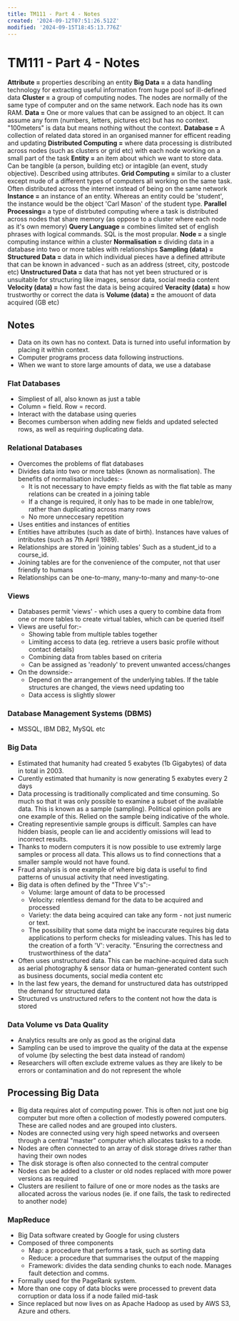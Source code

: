 ```yaml
---
title: TM111 - Part 4 - Notes
created: '2024-09-12T07:51:26.512Z'
modified: '2024-09-15T18:45:13.776Z'
---
```


# TM111 - Part 4 - Notes

**Attribute =** properties describing an entity
**Big Data =** a data handling technology for extracting useful information from huge pool sof ill-defined data
**Cluster =** a group of computing nodes. The nodes are normally of the same type of computer and on the same network. Each node has its own RAM.
**Data =** One or more values that can be assigned to an object. It can assume any form (numbers, letters, pictures etc) but has no context. "100meters" is data but means nothing without the context.
**Database =** A collection of related data stored in an organised manner for efficent reading and updating
**Distributed Computing =** where data processing is distributed across nodes (such as clusters or grid etc) with each node working on a small part of the task
**Entity =** an item about which we want to store data. Can be tangible (a person, building etc) or intagible (an event, study objective). Described using attributes.
**Grid Computing =** similar to a cluster except mude of a different types of computers all working on the same task. Often distributed across the internet instead of being on the same network
**Instance =** an instance of an entity. Whereas an entity could be 'student', the instance would be the object 'Carl Mason' of the student type.
**Parallel Processing=** a type of distrbuted computing where a task is distributed across nodes that share memory (as oppose to a cluster where each node as it's own memory)
**Query Language =** combines limited set of english phrases with logical commands. SQL is the most propular.
**Node =** a single computing instance within a cluster
**Normalisation =** dividing data in a database into two or more tables with relationships
**Sampling (data) =** 
**Structured Data =** data in which individual pieces have a defined attribute that can be known in advanced - such as an address (street, city, postcode etc)
**Unstructured Data =** data that has not yet been structured or is unsuitable for structuring like images, sensor data, social media content
**Velocity (data) =** how fast the data is being acquired
**Veracity (data) =** how trustworthy or correct the data is
**Volume (data) =** the amouont of data acquired (GB etc)



## Notes
- Data on its own has no context. Data is turned into useful information by placing it within context.
- Computer programs process data following instructions.
- When we want to store large amounts of data, we use a database

### Flat Databases
- Simpliest of all, also known as just a table
- Column = field. Row = record.
- Interact with the database using queries
- Becomes cumberson when adding new fields and updated selected rows, as well as requiring duplicating data. 

### Relational Databases
- Overcomes the problems of flat databases
- Divides data into two or more tables (known as normalisation). The benefits of normalisation includes:-
  - It is not necessary to have empty fields as with the flat table as many relations can be created in a joining table
  - If a change is required, it only has to be made in one table/row, rather than duplicating across many rows
  - No more unneccesary repetition
- Uses entities and instances of entities
- Entities have attributes (such as date of birth). Instances have values of intributes (such as 7th April 1989).
- Relationships are stored in 'joining tables' Such as a student_id to a course_id.
- Joining tables are for the convenience of the computer, not that user friendly to humans
- Relationships can be one-to-many, many-to-many and many-to-one

### Views

- Databases permit 'views' - which uses a query to combine data from one or more tables to create virtual tables, which can be queried itself
- Views are useful for:-
  - Showing table from multiple tables together
  - Limiting access to data (eg. retrieve a users basic profile without contact details)
  - Combining data from tables based on criteria
  - Can be assigned as 'readonly' to prevent unwanted access/changes
- On the downside:-
  - Depend on the arrangement of the underlying tables. If the table structures are changed, the views need updating too
  - Data access is slightly slower

### Database Management Systems (DBMS)

- MSSQL, IBM DB2, MySQL etc

### Big Data
- Estimated that humanity had created 5 exabytes (1b Gigabytes) of data in total in 2003.
- Curently estimated that humanity is now generating 5 exabytes every 2 days
- Data processing is traditionally complicated and time consuming. So much so that it was only possible to examine a subset of the available data. This is known as a sample (sampling). Political opinion polls are one example of this. Relied on the sample being indicative of the whole.
- Creating representivie sample groups is difficult. Samples can have hidden biasis, people can lie and accidently omissions will lead to incorrect results.
- Thanks to modern computers it is now possible to use extremly large samples or process all data. This allows us to find connections that a smaller sample would not have found.
- Fraud analysis is one example of where big data is useful to find patterns of unusual activity that need investigating.
- Big data is often defined by the "Three V's":-
  - Volume: large amount of data to be processed
  - Velocity: relentless demand for the data to be acquired and processed
  - Variety: the data being acquired can take any form - not just numeric or text.
  - The possibility that some data might be inaccurate requires big data applications to perform checks for misleading values. This has led to the creation of a forth 'V': veracity. "Ensuring the correctness and trustworthiness of the data"
- Often uses unstructured data. This can be machine-acquired data such as aerial photography & sensor data or human-generated content such as business documents, social media content etc
- In the last few years, the demand for unstructured data has outstripped the demand for structured data
- Structured vs unstructured refers to the content not how the data is stored

### Data Volume vs Data Quality
- Analytics results are only as good as the original data
- Sampling can be used to improve the quality of the data at the expense of volume (by selecting the best data instead of random)
- Researchers will often exclude extreme values as they are likely to be errors or contamination and do not represent the whole

## Processing Big Data

- Big data requires alot of computing power. This is often not just one big computer but more often a collection of modestly powered computers. These are called nodes and are grouped into clusters.
- Nodes are connected using very high speed networks and overseen through a central "master" computer which allocates tasks to a node.
- Nodes are often connected to an array of disk storage drives rather than having their own nodes
- The disk storage is often also connected to the central computer
- Nodes can be added to a cluster or old nodes replaced with more power versions as required
- Clusters are resilient to failure of one or more nodes as the tasks are allocated across the various nodes (ie. if one fails, the task to redirected to another node)

### MapReduce
- Big Data software created by Google for using clusters
- Composed of three components
  - Map: a procedure that performs a task, such as sorting data
  - Reduce: a procedure that summarises the output of the mapping
  - Framework: divides the data sending chunks to each node. Manages fault detection and comms.
- Formally used for the PageRank system.
- More than one copy of data blocks were processed to prevent data corruption or data loss if a node failed mid-task
- Since replaced but now lives on as Apache Hadoop as used by AWS S3, Azure and others.
